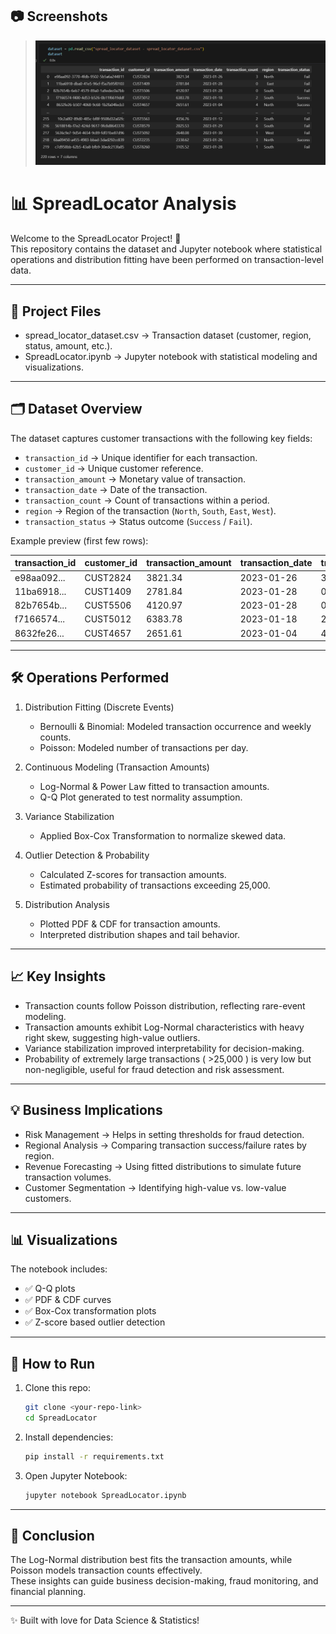 ## 📷 Screenshots
> ![ScreenShot](images/Screenshot%202025-09-17%20113743.png) 

# 📊 SpreadLocator Analysis

Welcome to the SpreadLocator Project! 🚀  
This repository contains the dataset and Jupyter notebook where statistical operations and distribution fitting have been performed on transaction-level data.

---

## 📂 Project Files
- spread_locator_dataset.csv → Transaction dataset (customer, region, status, amount, etc.).  
- SpreadLocator.ipynb → Jupyter notebook with statistical modeling and visualizations.  

---

## 🗂️ Dataset Overview
The dataset captures customer transactions with the following key fields:
- `transaction_id` → Unique identifier for each transaction.  
- `customer_id` → Unique customer reference.  
- `transaction_amount` → Monetary value of transaction.  
- `transaction_date` → Date of the transaction.  
- `transaction_count` → Count of transactions within a period.  
- `region` → Region of the transaction (`North`, `South`, `East`, `West`).  
- `transaction_status` → Status outcome (`Success` / `Fail`).  

Example preview (first few rows):

| transaction_id | customer_id | transaction_amount | transaction_date | transaction_count | region | transaction_status |
|----------------|-------------|---------------------|------------------|-------------------|--------|---------------------|
| e98aa092... | CUST2824 | 3821.34 | 2023-01-26 | 3 | North | Fail |
| 11ba6918... | CUST1409 | 2781.84 | 2023-01-28 | 0 | East | Fail |
| 82b7654b... | CUST5506 | 4120.97 | 2023-01-28 | 0 | South | Fail |
| f7166574... | CUST5012 | 6383.78 | 2023-01-18 | 2 | South | Success |
| 8632fe26... | CUST4657 | 2651.61 | 2023-01-04 | 4 | North | Success |

---

## 🛠️ Operations Performed

1. Distribution Fitting (Discrete Events)
   - Bernoulli & Binomial: Modeled transaction occurrence and weekly counts.
   - Poisson: Modeled number of transactions per day.

2. Continuous Modeling (Transaction Amounts)
   - Log-Normal & Power Law fitted to transaction amounts.  
   - Q-Q Plot generated to test normality assumption.

3. Variance Stabilization
   - Applied Box-Cox Transformation to normalize skewed data.

4. Outlier Detection & Probability
   - Calculated Z-scores for transaction amounts.  
   - Estimated probability of transactions exceeding 25,000.

5. Distribution Analysis
   - Plotted PDF & CDF for transaction amounts.  
   - Interpreted distribution shapes and tail behavior.

---

## 📈 Key Insights
- Transaction counts follow Poisson distribution, reflecting rare-event modeling.  
- Transaction amounts exhibit Log-Normal characteristics with heavy right skew, suggesting high-value outliers.  
- Variance stabilization improved interpretability for decision-making.  
- Probability of extremely large transactions ( >25,000 ) is very low but non-negligible, useful for fraud detection and risk assessment.  

---

## 💡 Business Implications
- Risk Management → Helps in setting thresholds for fraud detection.  
- Regional Analysis → Comparing transaction success/failure rates by region.  
- Revenue Forecasting → Using fitted distributions to simulate future transaction volumes.  
- Customer Segmentation → Identifying high-value vs. low-value customers.  

---

## 📊 Visualizations
The notebook includes:  
- ✅ Q-Q plots  
- ✅ PDF & CDF curves  
- ✅ Box-Cox transformation plots  
- ✅ Z-score based outlier detection  

---

## 🚀 How to Run
1. Clone this repo:  
   ```bash
   git clone <your-repo-link>
   cd SpreadLocator
   ```
2. Install dependencies:  
   ```bash
   pip install -r requirements.txt
   ```
3. Open Jupyter Notebook:  
   ```bash
   jupyter notebook SpreadLocator.ipynb
   ```

---

## 📌 Conclusion
The Log-Normal distribution best fits the transaction amounts, while Poisson models transaction counts effectively.  
These insights can guide business decision-making, fraud monitoring, and financial planning.  

---

✨ Built with love for Data Science & Statistics!  
